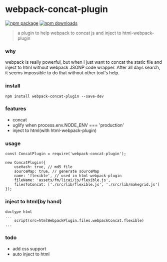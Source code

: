 # webpack-concat-plugin
[![npm package](https://img.shields.io/npm/v/webpack-concat-plugin.svg)](https://www.npmjs.org/package/webpack-concat-plugin)
[![npm downloads](http://img.shields.io/npm/dm/webpack-concat-plugin.svg)](https://www.npmjs.org/package/webpack-concat-plugin)
> a plugin to help webpack to concat js and inject to html-webpack-plugin
### why
webpack is really powerful, but when I just want to concat the static file and inject to html without webpack JSONP code wrapper. After all days search, it seems impossible to do that without other tool's help.

### install
```
npm install webpack-concat-plugin --save-dev
```

### features
* concat
* uglify when process.env.NODE_ENV === 'production'
* inject to html(with html-webpack-plugin)

### usage
```
const ConcatPlugin = require('webpack-concat-plugin');

new ConcatPlugin({
    useHash: true, // md5 file
    sourceMap: true, // generate sourceMap
    name: 'flexible', // used in html-webpack-plugin
    fileName: 'assets/fm/licai/js/flexible.js',
    filesToConcat: ['./src/lib/flexible.js', './src/lib/makegrid.js']
});

```
### inject to html(by hand)
```
doctype html
...
    script(src=htmlWebpackPlugin.files.webpackConcat.flexible)
...
```

### todo
* add css support
* auto inject to html
